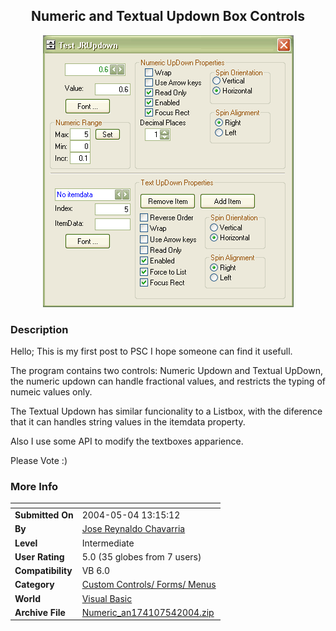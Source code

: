 ﻿<div align="center">

## Numeric and Textual Updown Box Controls

<img src="PIC2004541230458550.gif">
</div>

### Description

Hello; This is my first post to PSC I hope someone can find it usefull.

The program contains two controls: Numeric Updown and Textual UpDown, the numeric updown can handle fractional values, and restricts the typing of numeic values only.

The Textual Updown has similar funcionality to a Listbox, with the diference that it can handles string values in the itemdata property.

Also I use some API to modify the textboxes apparience.

Please Vote :)
 
### More Info
 


<span>             |<span>
---                |---
**Submitted On**   |2004-05-04 13:15:12
**By**             |[Jose Reynaldo Chavarria](https://github.com/Planet-Source-Code/PSCIndex/blob/master/ByAuthor/jose-reynaldo-chavarria.md)
**Level**          |Intermediate
**User Rating**    |5.0 (35 globes from 7 users)
**Compatibility**  |VB 6\.0
**Category**       |[Custom Controls/ Forms/  Menus](https://github.com/Planet-Source-Code/PSCIndex/blob/master/ByCategory/custom-controls-forms-menus__1-4.md)
**World**          |[Visual Basic](https://github.com/Planet-Source-Code/PSCIndex/blob/master/ByWorld/visual-basic.md)
**Archive File**   |[Numeric\_an174107542004\.zip](https://github.com/Planet-Source-Code/jose-reynaldo-chavarria-numeric-and-textual-updown-box-controls__1-53561/archive/master.zip)








